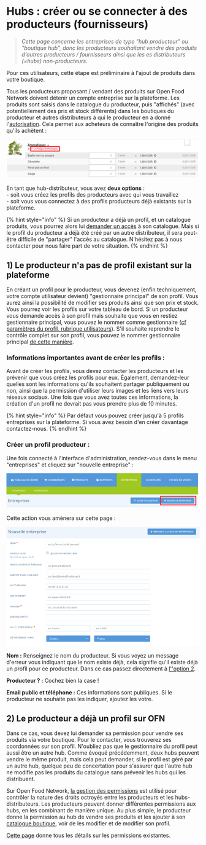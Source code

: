 # Hubs : créer ou se connecter à des producteurs (fournisseurs)

> _Cette page concerne les entreprises de type "hub producteur" ou "boutique hub", donc les producteurs souhaitant vendre des produits d'autres producteurs / fournisseurs ainsi que les es distributeurs (=hubs) non-producteurs._

Pour ces utilisateurs, cette étape est préliminaire à l'ajout de produits dans votre boutique.

Tous les producteurs proposant / vendant des produits sur Open Food Network doivent détenir un compte entreprise sur la plateforme. Les produits sont saisis dans le catalogue du producteur, puis "affichés" (avec potentiellement des prix et stock différents) dans les boutiques du producteur et autres distributeurs à qui le producteur en a donné l'[autorisation](broken-reference). Cela permet aux acheteurs de connaître l'origine des produits qu'ils achètent :&#x20;

![](<../../.gitbook/assets/image (37) (1) (1) (1).png>)

En tant que hub-distributeur, vous avez **deux options** : \
\- soit vous créez les profils des producteurs avec qui vous travaillez\
\- soit vous vous connectez à des profils producteurs déjà existants sur la plateforme.

{% hint style="info" %}
Si un producteur a déjà un profil, et un catalogue produits, vous pourrez alors lui [demander un accès](broken-reference) à son catalogue. Mais si le profil du producteur a déjà été créé par un autre distributeur, il sera peut-être difficile de "partager" l'accès au catalogue. N'hésitez pas à nous contacter pour nous faire part de votre situation.
{% endhint %}

## 1) Le producteur n'a pas de profil existant sur la plateforme

En créant un profil pour le producteur, vous devenez (enfin techniquement, votre compte utilisateur devient) "gestionnaire principal" de son profil. Vous aurez ainsi la possibilité de modifier ses produits ainsi que son prix et stock. Vous pourrez voir les profils sur votre tableau de bord. Si un producteur vous demande accès à son profil mais souhaite que vous en restiez gestionnaire principal, vous pouvez le nommer comme gestionnaire ([cf paramètres du profil, rubrique utilisateurs](broken-reference)). S'il souhaite reprendre le contrôle complet sur son profil, vous pouvez le nommer gestionnaire principal [de cette manière](broken-reference).

### Informations importantes avant de créer les profils :

Avant de créer les profils, vous devez contacter les producteurs et les prévenir que vous créez les profils pour eux. Également, demandez-leur quelles sont les informations qu'ils souhaitent partager publiquement ou non, ainsi que la permission d'utiliser leurs images et les liens vers leurs réseaux sociaux. Une fois que vous avez toutes ces informations, la création d'un profil ne devrait pas vous prendre plus de 10 minutes.

{% hint style="info" %}
Par défaut vous pouvez créer jusqu'à 5 profils entreprises sur la plateforme. Si vous avez besoin d'en créer davantage contactez-nous.
{% endhint %}

### Créer un profil producteur :

Une fois connecté à l'interface d'administration, rendez-vous dans le menu "entreprises" et cliquez sur "nouvelle entreprise" :&#x20;

![](<../../.gitbook/assets/image (43) (1) (1) (1) (1).png>)

Cette action vous amènera sur cette page :&#x20;

![](<../../.gitbook/assets/image (46) (1) (1).png>)

**Nom :** Renseignez le nom du producteur. Si vous voyez un message d'erreur vous indiquant que le nom existe déjà, cela signifie qu'il existe déjà un profil pour ce producteur. Dans ce cas passez directement  à [l''option 2](broken-reference).

**Producteur ? :** Cochez bien la case !

**Email public et téléphone :** Ces informations sont publiques. Si le producteur ne souhaite pas les indiquer, ajoutez les votre.

## 2) Le producteur a déjà un profil sur OFN <a href="#supplyingproducer" id="supplyingproducer"></a>

Dans ce cas, vous devez lui demander sa permission pour vendre ses produits via votre boutique. Pour le contacter, vous trouverez ses coordonnées sur son profil. N'oubliez pas que le gestionnaire du profil peut aussi être un autre hub. Comme évoqué précédemment, deux hubs peuvent vendre le même produit, mais cela peut demander, si le profil est géré par un autre hub, quelque peu de concertation pour s'assurer que l'autre hub ne modifie pas les produits du catalogue sans prévenir les hubs qui les distribuent.

Sur Open Food Network, [la gestion des permissions](broken-reference) est utilisé pour contrôler la nature des droits octroyés entre les producteurs et les hubs-distributeurs. Les producteurs peuvent donner différentes permissions aux hubs, en les combinant de manière unique. Au plus simple, le producteur donne la permission au hub de vendre ses produits et les ajouter à son [catalogue boutique](broken-reference), voir de les modifier et de modifier son profil.

[Cette page](broken-reference) donne tous les détails sur les permissions existantes.&#x20;
